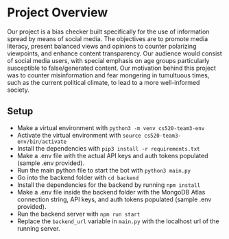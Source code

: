 # Project Overview
Our project is a bias checker built specifically for the use of information spread by means of social media. The objectives are to promote media literacy, present balanced views and opinions to counter polarizing viewpoints, and enhance content transparency. Our audience would consist of social media users, with special emphasis on age groups particularly susceptible to false/generated content. Our motivation behind this project was to counter misinformation and fear mongering in tumultuous times, such as the current political climate, to lead to a more well-informed society.

## Setup

- Make a virtual environment with `python3 -m venv cs520-team3-env`
- Activate the virtual environment with `source cs520-team3-env/bin/activate`
- Install the dependencies with `pip3 install -r requirements.txt`
- Make a .env file with the actual API keys and auth tokens populated (sample .env provided).
- Run the main python file to start the bot with `python3 main.py`
- Go into the backend folder with `cd backend`
- Install the dependencies for the backend by running `npm install`
- Make a .env file inside the backend folder with the MongoDB Atlas connection string, API keys, and auth tokens populated (sample .env provided).
- Run the backend server with `npm run start`
- Replace the `backend_url` variable in `main.py` with the localhost url of the running server.
